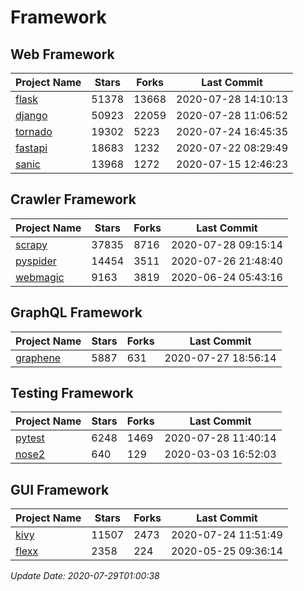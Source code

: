 # Framework

## Web Framework

| Project Name | Stars | Forks | Last Commit |
| ------------ | ----- | ----- | ----------- |
| [flask](https://github.com/pallets/flask) | 51378 | 13668 | 2020-07-28 14:10:13 |
| [django](https://github.com/django/django) | 50923 | 22059 | 2020-07-28 11:06:52 |
| [tornado](https://github.com/tornadoweb/tornado) | 19302 | 5223 | 2020-07-24 16:45:35 |
| [fastapi](https://github.com/tiangolo/fastapi) | 18683 | 1232 | 2020-07-22 08:29:49 |
| [sanic](https://github.com/huge-success/sanic) | 13968 | 1272 | 2020-07-15 12:46:23 |

## Crawler Framework

| Project Name | Stars | Forks | Last Commit |
| ------------ | ----- | ----- | ----------- |
| [scrapy](https://github.com/scrapy/scrapy) | 37835 | 8716 | 2020-07-28 09:15:14 |
| [pyspider](https://github.com/binux/pyspider) | 14454 | 3511 | 2020-07-26 21:48:40 |
| [webmagic](https://github.com/code4craft/webmagic) | 9163 | 3819 | 2020-06-24 05:43:16 |

## GraphQL Framework

| Project Name | Stars | Forks | Last Commit |
| ------------ | ----- | ----- | ----------- |
| [graphene](https://github.com/graphql-python/graphene) | 5887 | 631 | 2020-07-27 18:56:14 |

## Testing Framework

| Project Name | Stars | Forks | Last Commit |
| ------------ | ----- | ----- | ----------- |
| [pytest](https://github.com/pytest-dev/pytest) | 6248 | 1469 | 2020-07-28 11:40:14 |
| [nose2](https://github.com/nose-devs/nose2) | 640 | 129 | 2020-03-03 16:52:03 |

## GUI Framework

| Project Name | Stars | Forks | Last Commit |
| ------------ | ----- | ----- | ----------- |
| [kivy](https://github.com/kivy/kivy) | 11507 | 2473 | 2020-07-24 11:51:49 |
| [flexx](https://github.com/flexxui/flexx) | 2358 | 224 | 2020-05-25 09:36:14 |

*Update Date: 2020-07-29T01:00:38*